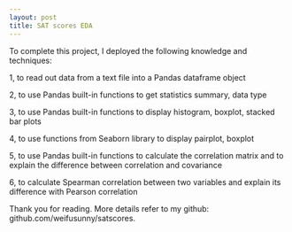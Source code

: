```yaml
---
layout: post
title: SAT scores EDA
---
```


To complete this project, I deployed the following knowledge and techniques:

1, to read out data from a text file into a Pandas dataframe object 

2, to use Pandas built-in functions to get statistics summary, data type

3, to use Pandas built-in functions to display histogram, boxplot, stacked bar plots

4, to use functions from Seaborn library to display pairplot, boxplot

5, to use Pandas built-in functions to calculate the correlation matrix and to explain the difference between correlation and covariance

6, to calculate Spearman correlation between two variables and explain its difference with Pearson correlation

Thank you for reading. More details refer to my github: github.com/weifusunny/satscores.
